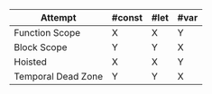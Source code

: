 Attempt | #const | #let | #var 
--- | --- | --- | --- 
Function Scope | X | X | Y 
Block Scope | Y | Y | X 
Hoisted | X | X | Y 
Temporal Dead Zone | Y | Y | X 
